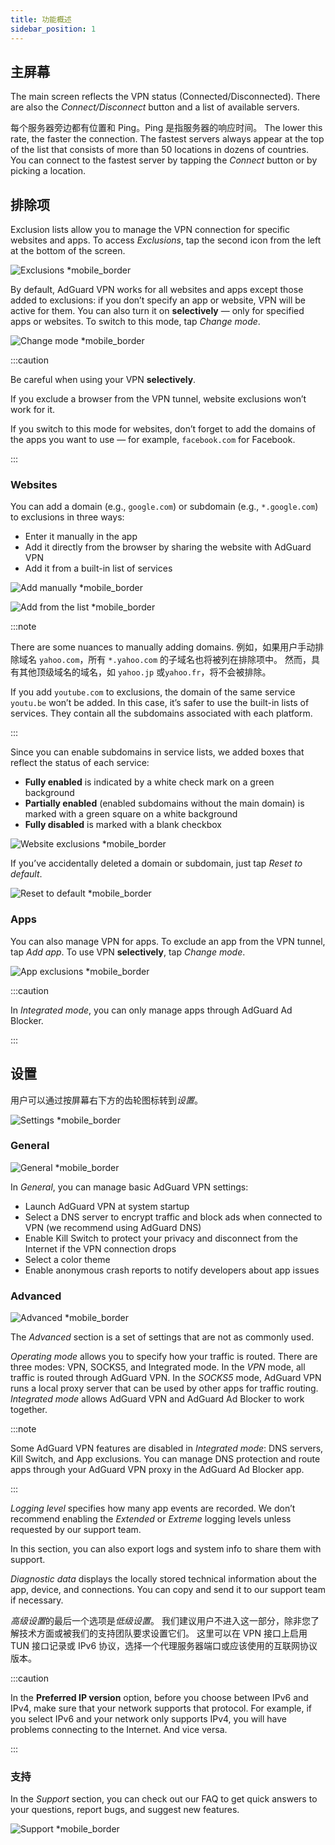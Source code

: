 ```yaml
---
title: 功能概述
sidebar_position: 1
---
```


## 主屏幕

The main screen reflects the VPN status (Connected/Disconnected). There are also the *Connect/Disconnect* button and a list of available servers.

每个服务器旁边都有位置和 Ping。Ping 是指服务器的响应时间。 The lower this rate, the faster the connection. The fastest servers always appear at the top of the list that consists of more than 50 locations in dozens of countries. You can connect to the fastest server by tapping the *Connect* button or by picking a location.

## 排除项

Exclusion lists allow you to manage the VPN connection for specific websites and apps. To access *Exclusions*, tap the second icon from the left at the bottom of the screen.

![Exclusions *mobile_border](https://cdn.adtidy.org/content/kb/vpn/android/exclusions.jpg)

By default, AdGuard VPN works for all websites and apps except those added to exclusions: if you don’t specify an app or website, VPN will be active for them. You can also turn it on **selectively** — only for specified apps or websites. To switch to this mode, tap *Change mode*.

![Change mode *mobile_border](https://cdn.adtidy.org/content/kb/vpn/android/change_mode.jpg)

:::caution

Be careful when using your VPN **selectively**.

If you exclude a browser from the VPN tunnel, website exclusions won’t work for it.

If you switch to this mode for websites, don’t forget to add the domains of the apps you want to use — for example, `facebook.com` for Facebook.

:::

### Websites

You can add a domain (e.g., `google.com`) or subdomain (e.g., `*.google.com`) to exclusions in three ways:

- Enter it manually in the app
- Add it directly from the browser by sharing the website with AdGuard VPN
- Add it from a built-in list of services

![Add manually *mobile_border](https://cdn.adtidy.org/content/kb/vpn/android/manually.jpg)

![Add from the list *mobile_border](https://cdn.adtidy.org/content/kb/vpn/android/from_list.jpg)

:::note

There are some nuances to manually adding domains. 例如，如果用户手动排除域名 `yahoo.com`，所有 `*.yahoo.com` 的子域名也将被列在排除项中。 然而，具有其他顶级域名的域名，如 `yahoo.jp` 或`yahoo.fr`，将不会被排除。

If you add `youtube.com` to exclusions, the domain of the same service `youtu.be` won’t be added. In this case, it’s safer to use the built-in lists of services. They contain all the subdomains associated with each platform.

:::

Since you can enable subdomains in service lists, we added boxes that reflect the status of each service:

- **Fully enabled** is indicated by a white check mark on a green background
- **Partially enabled** (enabled subdomains without the main domain) is marked with a green square on a white background
- **Fully disabled** is marked with a blank checkbox

![Website exclusions *mobile_border](https://cdn.adtidy.org/content/kb/vpn/android/websites.png)

If you’ve accidentally deleted a domain or subdomain, just tap *Reset to default*.

![Reset to default *mobile_border](https://cdn.adtidy.org/content/kb/vpn/android/reset.jpg)

### Apps

You can also manage VPN for apps. To exclude an app from the VPN tunnel, tap *Add app*. To use VPN **selectively**, tap *Change mode*.

![App exclusions *mobile_border](https://cdn.adtidy.org/content/kb/vpn/android/apps.jpg)

:::caution

In *Integrated mode*, you can only manage apps through AdGuard Ad Blocker.

:::

## 设置

用户可以通过按屏幕右下方的齿轮图标转到*设置*。

![Settings *mobile_border](https://cdn.adtidy.org/content/kb/vpn/android/settings.jpg)

### General

![General *mobile_border](https://cdn.adtidy.org/content/kb/vpn/android/general.jpg)

In *General*, you can manage basic AdGuard VPN settings:

- Launch AdGuard VPN at system startup
- Select a DNS server to encrypt traffic and block ads when connected to VPN (we recommend using AdGuard DNS)
- Enable Kill Switch to protect your privacy and disconnect from the Internet if the VPN connection drops
- Select a color theme
- Enable anonymous crash reports to notify developers about app issues

### Advanced

![Advanced *mobile_border](https://cdn.adtidy.org/content/kb/vpn/android/advanced.png)

The *Advanced* section is a set of settings that are not as commonly used.

*Operating mode* allows you to specify how your traffic is routed. There are three modes: VPN, SOCKS5, and Integrated mode. In the *VPN* mode, all traffic is routed through AdGuard VPN. In the *SOCKS5* mode, AdGuard VPN runs a local proxy server that can be used by other apps for traffic routing. *Integrated mode* allows AdGuard VPN and AdGuard Ad Blocker to work together.

:::note

Some AdGuard VPN features are disabled in *Integrated mode*: DNS servers, Kill Switch, and App exclusions. You can manage DNS protection and route apps through your AdGuard VPN proxy in the AdGuard Ad Blocker app.

:::

*Logging level* specifies how many app events are recorded. We don’t recommend enabling the *Extended* or *Extreme* logging levels unless requested by our support team.

In this section, you can also export logs and system info to share them with support.

*Diagnostic data* displays the locally stored technical information about the app, device, and connections. You can copy and send it to our support team if necessary.

*高级设置*的最后一个选项是*低级设置*。 我们建议用户不进入这一部分，除非您了解技术方面或被我们的支持团队要求设置它们。 这里可以在 VPN 接口上启用 TUN 接口记录或 IPv6 协议，选择一个代理服务器端口或应该使用的互联网协议版本。

:::caution

In the **Preferred IP version** option, before you choose between IPv6 and IPv4, make sure that your network supports that protocol. For example, if you select IPv6 and your network only supports IPv4, you will have problems connecting to the Internet. And vice versa.

:::

### 支持

In the *Support* section, you can check out our FAQ to get quick answers to your questions, report bugs, and suggest new features.

![Support *mobile_border](https://cdn.adtidy.org/content/kb/vpn/android/support.jpg)
